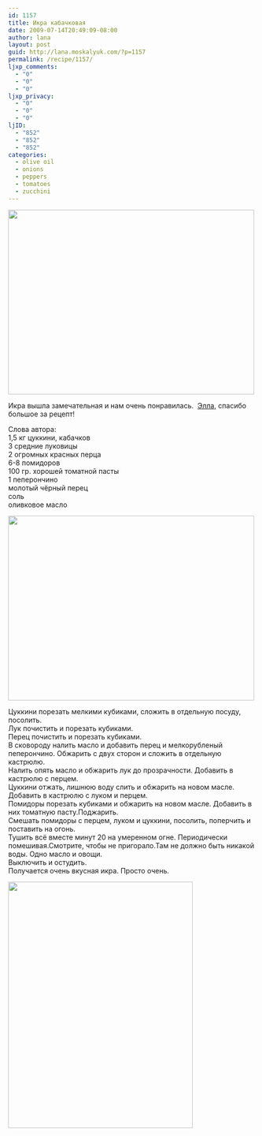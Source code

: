```yaml
---
id: 1157
title: Икра кабачковая
date: 2009-07-14T20:49:09-08:00
author: lana
layout: post
guid: http://lana.moskalyuk.com/?p=1157
permalink: /recipe/1157/
ljxp_comments:
  - "0"
  - "0"
  - "0"
ljxp_privacy:
  - "0"
  - "0"
  - "0"
ljID:
  - "852"
  - "852"
  - "852"
categories:
  - olive oil
  - onions
  - peppers
  - tomatoes
  - zucchini
---
```

<img loading="lazy" class="alignnone" title="Zucchini Chutney" src="http://farm3.static.flickr.com/2608/3718417465_4c8c165988.jpg?v=0" alt="" width="500" height="375" />

Икра вышла замечательная и нам очень понравилась.  [Элла](http://elladkin.livejournal.com/225134.html), спасибо большое за рецепт!

Слова автора:  
1,5 кг цуккини, кабачков  
3 средние луковицы  
2 огромных красных перца  
6-8 помидоров  
100 гр. хорошей томатной пасты  
1 пеперончино  
молотый чёрный перец  
соль  
оливковое масло

<img loading="lazy" class="alignnone" title="Zucchini Chutney" src="http://farm3.static.flickr.com/2559/3718420001_1443fd5cec.jpg?v=0" alt="" width="500" height="375" /> 

Цуккини порезать мелкими кубиками, сложить в отдельную посуду,  посолить.  
Лук почистить и порезать кубиками.  
Перец почистить и порезать кубиками.  
В сковороду налить масло и добавить перец и мелкорубленый пеперончино. Обжарить с двух сторон и сложить в отдельную кастрюлю.  
Налить опять масло и обжарить лук до прозрачности. Добавить в кастрюлю с перцем.  
Цуккини отжать, лишнюю воду слить и обжарить на новом масле. Добавить в кастрюлю с луком и перцем.  
Помидоры порезать кубиками и обжарить на новом масле. Добавить в них томатную пасту.Поджарить.  
Смешать помидоры с перцем, луком и цуккини, посолить, поперчить и поставить на огонь.  
Тушить всё вместе минут 20 на умеренном огне. Периодически помешивая.Смотрите, чтобы не пригорало.Там не должно быть никакой воды. Одно масло и овощи.  
Выключить и остудить.  
Получается очень вкусная икра. Просто очень.

<img loading="lazy" class="alignnone" title="Zucchini Chutney" src="http://farm3.static.flickr.com/2639/3719230602_850cd94e3f.jpg?v=0" alt="" width="375" height="500" />